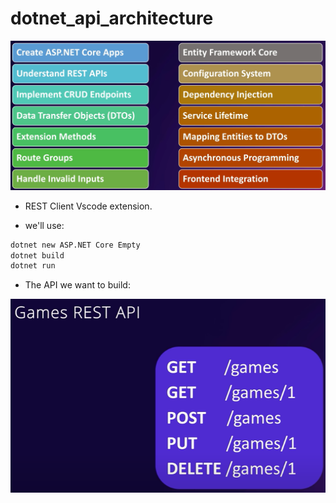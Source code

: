 # dotnet_api_architecture

![alt text](essentials.png)

- REST Client Vscode extension.

- we'll use: 
```bash
dotnet new ASP.NET Core Empty 
dotnet build
dotnet run
```

- The API we want to build:

![alt text](gamesAPI.png)
